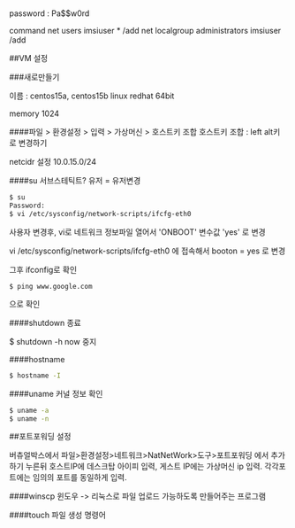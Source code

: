 #

password : Pa$$w0rd

command
net users imsiuser * /add
net localgroup administrators imsiuser /add


##VM 설정

###새로만들기

이름 : centos15a, centos15b
linux redhat 64bit

memory 1024


####파일 > 환경설정 > 입력 > 가상머신 > 호스트키 조합
호스트키 조합 : left alt키 로 변경하기

netcidr 설정
10.0.15.0/24


####su
서브스테틱트? 유저 = 유저변경

```bash
$ su
Password:
$ vi /etc/sysconfig/network-scripts/ifcfg-eth0
```
사용자 변경후, vi로 네트워크 정보파일 열어서 'ONBOOT' 변수값 'yes' 로 변경


vi /etc/sysconfig/network-scripts/ifcfg-eth0
에 접속해서
booton = yes 로 변경

그후 ifconfig로 확인
```
$ ping www.google.com
```
으로 확인





####shutdown
종료

$ shutdown -h now
중지

####hostname

``` bash
$ hostname -I
```



####uname
커널 정보 확인
```bash
$ uname -a
$ uname -n
```



##포트포워딩 설정

버츄얼박스에서
파일>환경설정>네트워크>NatNetWork>도구>포트포워딩
에서 추가하기 누른뒤
호스트IP에 데스크탑 아이피 입력, 게스트 IP에는 가상머신 ip 입력.
각각포트에는 임의의 포트를 동일하게 입력.



####winscp
윈도우 -> 리눅스로 파일 업로드 가능하도록 만들어주는 프로그램

####touch
파일 생성 명령어


